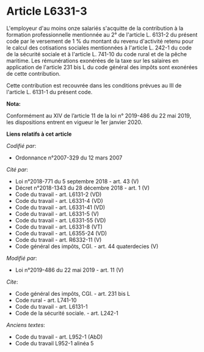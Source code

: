 # Article L6331-3

L'employeur d'au moins onze salariés s'acquitte de la contribution à la formation professionnelle mentionnée au 2° de
l'article L. 6131-2 du présent code par le versement de 1 % du montant du revenu d'activité retenu pour le calcul des
cotisations sociales mentionnées à l'article L. 242-1 du code de la sécurité sociale et à l'article L. 741-10 du code rural
et de la pêche maritime. Les rémunérations exonérées de la taxe sur les salaires en application de l'article 231 bis L du
code général des impôts sont exonérées de cette contribution. 

Cette contribution est recouvrée dans les conditions prévues au III de l'article L. 6131-1 du présent code.

**Nota:**

Conformément au XIV de l’article 11 de la loi n° 2019-486 du 22 mai 2019, les dispositions entrent en vigueur le 1er janvier
2020.

**Liens relatifs à cet article**

_Codifié par_:

  - Ordonnance n°2007-329 du 12 mars 2007

_Cité par_:

  - Loi n°2018-771 du 5 septembre 2018 - art. 43 (V)
  - Décret n°2018-1343 du 28 décembre 2018 - art. 1 (V)
  - Code du travail - art. L6131-2 (VD)
  - Code du travail - art. L6331-4 (VD)
  - Code du travail - art. L6331-41 (VD)
  - Code du travail - art. L6331-5 (V)
  - Code du travail - art. L6331-55 (VD)
  - Code du travail - art. L6331-8 (VT)
  - Code du travail - art. L6355-24 (VD)
  - Code du travail - art. R6332-11 (V)
  - Code général des impôts, CGI. - art. 44 quaterdecies (V)

_Modifié par_:

  - Loi n°2019-486 du 22 mai 2019 - art. 11 (V)

_Cite_:

  - Code général des impôts, CGI. - art. 231 bis L
  - Code rural - art. L741-10
  - Code du travail - art. L6131-1
  - Code de la sécurité sociale. - art. L242-1

_Anciens textes_:

  - Code du travail - art. L952-1 (AbD)
  - Code du travail L952-1 alinéa 5

